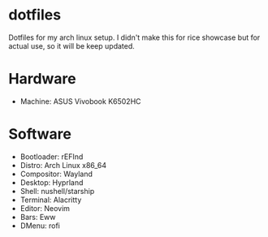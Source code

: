 # dotfiles
Dotfiles for my arch linux setup.
I didn't make this for rice showcase but for actual use, so it will be keep updated.

# Hardware
- Machine: ASUS Vivobook K6502HC

# Software
- Bootloader: rEFInd
- Distro: Arch Linux x86_64
- Compositor: Wayland
- Desktop: Hyprland
- Shell: nushell/starship
- Terminal: Alacritty
- Editor: Neovim
- Bars: Eww
- DMenu: rofi

